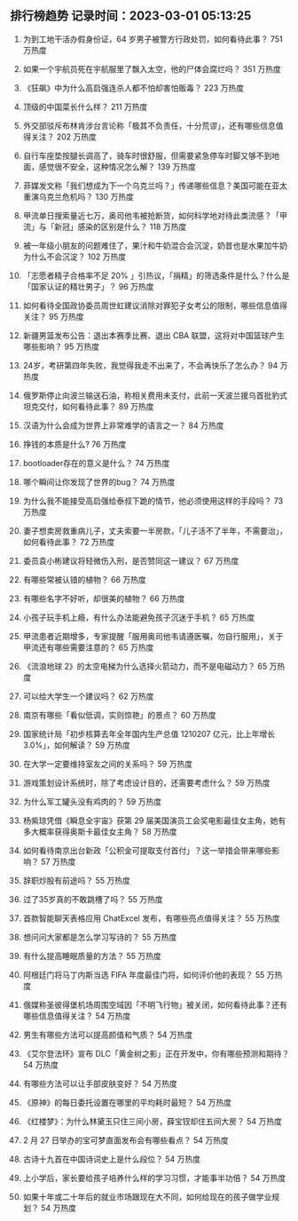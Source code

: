 
## 排行榜趋势 记录时间：2023-03-01 05:13:25
  
  1. 为到工地干活办假身份证，64 岁男子被警方行政处罚，如何看待此事？ 751 万热度
    
  2. 如果一个宇航员死在宇航服里了飘入太空，他的尸体会腐烂吗？ 351 万热度
    
  3. 《狂飙》中为什么高启强连杀人都不怕却害怕贩毒？ 223 万热度
    
  4. 顶级的中国菜长什么样？ 211 万热度
    
  5. 外交部驳斥布林肯涉台言论称「极其不负责任，十分荒谬」，还有哪些信息值得关注？ 202 万热度
    
  6. 自行车座垫按腿长调高了，骑车时很舒服，但需要紧急停车时脚又够不到地面，感觉很不安全，这种情况怎么解？ 139 万热度
    
  7. 菲媒发文称「我们想成为下一个乌克兰吗？」传递哪些信息？美国可能在亚太重演乌克兰危机吗？ 130 万热度
    
  8. 甲流单日搜索量近七万，奥司他韦被抢断货，如何科学地对待此类流感？「甲流」与「新冠」感染的区别是什么？ 118 万热度
    
  9. 被一年级小朋友的问题难住了，果汁和牛奶混合会沉淀，奶昔也是水果加牛奶为什么不会沉淀？ 102 万热度
    
  10. 「志愿者精子合格率不足 20% 」引热议，「捐精」的筛选条件是什么？什么是「国家认证的精壮男子」？ 96 万热度
    
  11. 如何看待全国政协委员周世虹建议消除对罪犯子女考公的限制，哪些信息值得关注？ 95 万热度
    
  12. 新疆男篮发布公告：退出本赛季比赛、退出 CBA 联盟，这将对中国篮球产生哪些影响？ 95 万热度
    
  13. 24岁，考研第四年失败，我觉得我走不出来了，不会再快乐了怎么办？ 94 万热度
    
  14. 俄罗斯停止向波兰输送石油，称相关费用未支付，此前一天波兰援乌首批豹式坦克交付，如何看待此事？ 89 万热度
    
  15. 汉语为什么会成为世界上非常难学的语言之一？ 84 万热度
    
  16. 挣钱的本质是什么? 76 万热度
    
  17. bootloader存在的意义是什么？ 74 万热度
    
  18. 哪个瞬间让你发现了世界的bug？ 74 万热度
    
  19. 为什么我不能接受高启强给泰叔下跪的情节，他必须使用这样的手段吗？ 73 万热度
    
  20. 妻子想卖房救重病儿子，丈夫索要一半房款，「儿子活不了半年，不需要治」，如何看待此事？ 72 万热度
    
  21. 委员袁小彬建议将轻微伤入刑，是否赞同这一建议？ 67 万热度
    
  22. 有哪些常被认错的植物？ 66 万热度
    
  23. 有哪些名字不好听，却很美的植物？ 66 万热度
    
  24. 小孩子玩手机上瘾，有什么办法能避免孩子沉迷于手机？ 65 万热度
    
  25. 甲流患者近期增多，专家提醒「服用奥司他韦请遵医嘱，勿自行服用」，关于甲流还有哪些需要注意的？ 65 万热度
    
  26. 《流浪地球 2》的太空电梯为什么选择火箭动力，而不是电磁动力？ 65 万热度
    
  27. 可以给大学生一个建议吗？ 62 万热度
    
  28. 南京有哪些「看似低调，实则惊艳」的景点？ 60 万热度
    
  29. 国家统计局「初步核算去年全年国内生产总值 1210207 亿元，比上年增长 3.0%」，如何解读？ 59 万热度
    
  30. 在大学一定要维持室友之间的关系吗？ 59 万热度
    
  31. 游戏策划设计系统时，除了考虑设计目的，还需要考虑什么？ 59 万热度
    
  32. 为什么军工罐头没有鸡肉的？ 59 万热度
    
  33. 杨紫琼凭借《瞬息全宇宙》获第 29 届美国演员工会奖电影最佳女主角，她有多大概率获得奥斯卡最佳女主角？ 58 万热度
    
  34. 如何看待南京出台新政「公积金可提取支付首付」？这一举措会带来哪些影响？ 57 万热度
    
  35. 辞职炒股有前途吗？ 55 万热度
    
  36. 过了35岁真的不敢跳槽了吗？ 55 万热度
    
  37. 首款智能聊天表格应用 ChatExcel 发布，有哪些亮点值得关注？ 55 万热度
    
  38. 想问问大家都是怎么学习写诗的？ 55 万热度
    
  39. 有什么提高睡眠质量的方法？ 55 万热度
    
  40. 阿根廷门将马丁内斯当选 FIFA 年度最佳门将，如何评价他的表现？ 55 万热度
    
  41. 俄媒称圣彼得堡机场周围空域因「不明飞行物」被关闭，如何看待此事？还有哪些信息值得关注？ 54 万热度
    
  42. 男生有哪些方法可以提高颜值和气质？ 54 万热度
    
  43. 《艾尔登法环》宣布 DLC「黄金树之影」正在开发中，你有哪些预测和期待？ 54 万热度
    
  44. 有哪些方法可以让手部皮肤变好？ 54 万热度
    
  45. 《原神》的每日委托设置在哪里的平均耗时最短？ 54 万热度
    
  46. 《红楼梦》：为什么林黛玉只住三间小房，薛宝钗却住五间大房？ 54 万热度
    
  47. 2 月 27 日举办的宝可梦直面发布会有哪些看点？ 54 万热度
    
  48. 古诗十九首在中国诗词史上是什么段位？ 54 万热度
    
  49. 上小学后，家长要给孩子培养什么样的学习习惯，才能事半功倍？ 54 万热度
    
  50. 如果十年或二十年后的就业市场跟现在大不同，如何给现在的孩子做学业规划？ 54 万热度
    